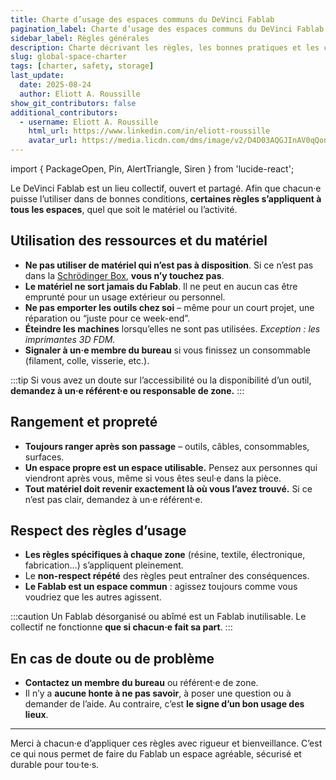 ```yaml
---
title: Charte d’usage des espaces communs du DeVinci Fablab
pagination_label: Charte d’usage des espaces communs du DeVinci Fablab
sidebar_label: Règles générales
description: Charte décrivant les règles, les bonnes pratiques et les contacts pour l’ensemble de l’espace du DeVinci Fablab.
slug: global-space-charter
tags: [charter, safety, storage]
last_update:
  date: 2025-08-24
  author: Eliott A. Roussille
show_git_contributors: false
additional_contributors:
  - username: Eliott A. Roussille
    html_url: https://www.linkedin.com/in/eliott-roussille
    avatar_url: https://media.licdn.com/dms/image/v2/D4D03AQGJInAV0qQonQ/profile-displayphoto-shrink_400_400/B4DZZZ3PrjH4Ag-/0/1745264377148?e=1758153600&v=beta&t=qUIJD-O8iwugtWxnDqAeRsp_gwPM_281yS1PFUg00Z8
---
```


import { PackageOpen, Pin, AlertTriangle, Siren } from 'lucide-react';

Le DeVinci Fablab est un lieu collectif, ouvert et partagé. Afin que chacun·e puisse l’utiliser dans de bonnes conditions, **certaines règles s’appliquent à tous les espaces**, quel que soit le matériel ou l’activité.

## <PackageOpen /> Utilisation des ressources et du matériel

- **Ne pas utiliser de matériel qui n’est pas à disposition**. Si ce n’est pas dans la [Schrödinger Box](../srg#le-recyclage-des-projets), **vous n’y touchez pas**.
- **Le matériel ne sort jamais du Fablab**. Il ne peut en aucun cas être emprunté pour un usage extérieur ou personnel.
- **Ne pas emporter les outils chez soi** – même pour un court projet, une réparation ou “juste pour ce week-end”.
- **Éteindre les machines** lorsqu’elles ne sont pas utilisées.
  _Exception : les imprimantes 3D FDM._
- **Signaler à un·e membre du bureau** si vous finissez un consommable (filament, colle, visserie, etc.).

:::tip
Si vous avez un doute sur l’accessibilité ou la disponibilité d’un outil, **demandez à un·e référent·e ou responsable de zone.**
:::

## <Pin /> Rangement et propreté

- **Toujours ranger après son passage** – outils, câbles, consommables, surfaces.
- **Un espace propre est un espace utilisable.**
  Pensez aux personnes qui viendront après vous, même si vous êtes seul·e dans la pièce.
- **Tout matériel doit revenir exactement là où vous l’avez trouvé.**
  Si ce n’est pas clair, demandez à un·e référent·e.

## <AlertTriangle /> Respect des règles d’usage

- **Les règles spécifiques à chaque zone** (résine, textile, électronique, fabrication…) s’appliquent pleinement.
- Le **non-respect répété** des règles peut entraîner des conséquences.
- **Le Fablab est un espace commun** : agissez toujours comme vous voudriez que les autres agissent.

:::caution
Un Fablab désorganisé ou abîmé est un Fablab inutilisable.
Le collectif ne fonctionne **que si chacun·e fait sa part**.
:::

## <Siren /> En cas de doute ou de problème

- **Contactez un membre du bureau** ou référent·e de zone.
- Il n’y a **aucune honte à ne pas savoir**, à poser une question ou à demander de l’aide. Au contraire, c’est **le signe d’un bon usage des lieux**.

---

Merci à chacun·e d’appliquer ces règles avec rigueur et bienveillance. C’est ce qui nous permet de faire du Fablab un espace agréable, sécurisé et durable pour tou·te·s.

